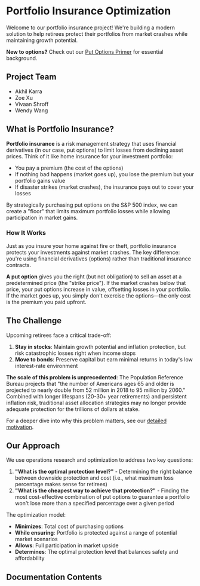# Portfolio Insurance Optimization

Welcome to our portfolio insurance project! We're building a modern solution to help retirees protect their portfolios from market crashes while maintaining growth potential.

**New to options?** Check out our [Put Options Primer](options_primer.md) for essential background.

## Project Team

- Akhil Karra
- Zoe Xu
- Vivaan Shroff
- Wendy Wang

## What is Portfolio Insurance?

**Portfolio insurance** is a risk management strategy that uses financial derivatives (in our case, put options) to limit losses from declining asset prices. Think of it like home insurance for your investment portfolio:

- You pay a premium (the cost of the options)
- If nothing bad happens (market goes up), you lose the premium but your portfolio gains value
- If disaster strikes (market crashes), the insurance pays out to cover your losses

By strategically purchasing put options on the S&P 500 index, we can create a "floor" that limits maximum portfolio losses while allowing participation in market gains.

### How It Works

Just as you insure your home against fire or theft, portfolio insurance protects your investments against market crashes. The key difference: you're using financial derivatives (options) rather than traditional insurance contracts.

**A put option** gives you the right (but not obligation) to sell an asset at a predetermined price (the "strike price"). If the market crashes below that price, your put options increase in value, offsetting losses in your portfolio. If the market goes up, you simply don't exercise the options—the only cost is the premium you paid upfront.

## The Challenge

Upcoming retirees face a critical trade-off:

1. **Stay in stocks**: Maintain growth potential and inflation protection, but risk catastrophic losses right when income stops
2. **Move to bonds**: Preserve capital but earn minimal returns in today's low interest-rate environment

**The scale of this problem is unprecedented**: The Population Reference Bureau projects that "the number of Americans ages 65 and older is projected to nearly double from 52 million in 2018 to 95 million by 2060." Combined with longer lifespans (20-30+ year retirements) and persistent inflation risk, traditional asset allocation strategies may no longer provide adequate protection for the trillions of dollars at stake.

For a deeper dive into why this problem matters, see our [detailed motivation](motivation.md).

## Our Approach

We use operations research and optimization to address two key questions:

1. **"What is the optimal protection level?"** - Determining the right balance between downside protection and cost (i.e., what maximum loss percentage makes sense for retirees)
2. **"What is the cheapest way to achieve that protection?"** - Finding the most cost-effective combination of put options to guarantee a portfolio won't lose more than a specified percentage over a given period

The optimization model:

- **Minimizes**: Total cost of purchasing options
- **While ensuring**: Portfolio is protected against a range of potential market scenarios
- **Allows**: Full participation in market upside
- **Determines**: The optimal protection level that balances safety and affordability

## Documentation Contents

```{tableofcontents}
```
